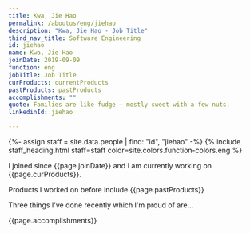 ```yaml
---
title: Kwa, Jie Hao
permalink: /aboutus/eng/jiehao
description: "Kwa, Jie Hao - Job Title"
third_nav_title: Software Engineering
id: jiehao
name: Kwa, Jie Hao
joinDate: 2019-09-09
function: eng
jobTitle: Job Title
curProducts: currentProducts
pastProducts: pastProducts
accomplishments: ""
quote: Families are like fudge – mostly sweet with a few nuts.
linkedinId: jiehao

---
```


{%- assign staff = site.data.people | find: "id", "jiehao" -%}
{% include staff_heading.html staff=staff color=site.colors.function-colors.eng %}

<p>I joined since {{page.joinDate}} and I am currently working on {{page.curProducts}}.</p>

<p>Products I worked on before include {{page.pastProducts}}</p>

<p>Three things I've done recently which I'm proud of are...</p>
{{page.accomplishments}}
